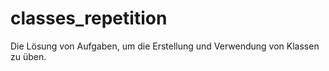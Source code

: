 # classes_repetition
Die Lösung von Aufgaben, um die Erstellung und Verwendung von Klassen zu üben.
